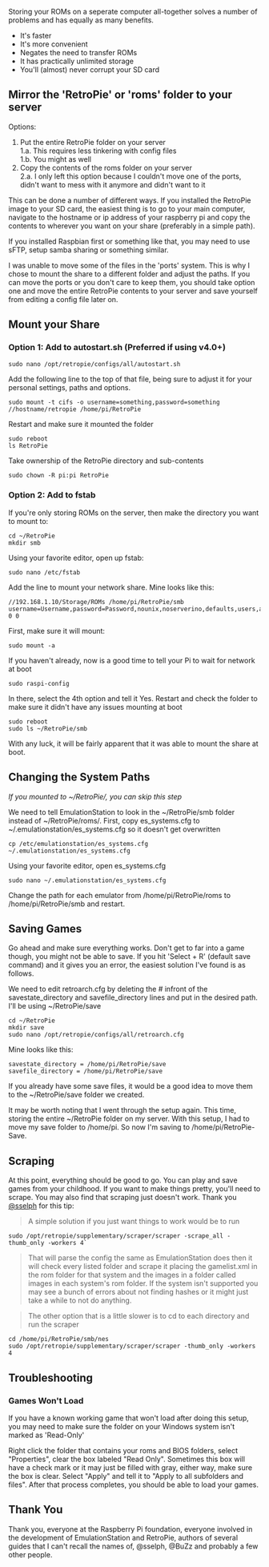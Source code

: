 Storing your ROMs on a seperate computer all-together solves a number of problems and has equally as many benefits.

* It's faster
* It's more convenient
* Negates the need to transfer ROMs
* It has practically unlimited storage
* You'll (almost) never corrupt your SD card

## Mirror the 'RetroPie' or 'roms' folder to your server

Options:  

1. Put the entire RetroPie folder on your server  
     1.a. This requires less tinkering with config files  
     1.b. You might as well  
2. Copy the contents of the roms folder on your server  
     2.a. I only left this option because I couldn't move one of the ports, didn't want to mess with it anymore and didn't want to it

This can be done a number of different ways. If you installed the RetroPie image to your SD card, the easiest thing is to go to your main computer, navigate to the hostname or ip address of your raspberry pi and copy the contents to wherever you want on your share (preferably in a simple path).

If you installed Raspbian first or something like that, you may need to use sFTP, setup samba sharing or something similar.

I was unable to move some of the files in the 'ports' system. This is why I chose to mount the share to a different folder and adjust the paths. If you can move the ports or you don't care to keep them, you should take option one and move the entire RetroPie contents to your server and save yourself from editing a config file later on.

## Mount your Share

### Option 1: Add to autostart.sh (Preferred if using v4.0+)

    sudo nano /opt/retropie/configs/all/autostart.sh

Add the following line to the top of that file, being sure to adjust it for your personal settings, paths and options.

    sudo mount -t cifs -o username=something,password=something //hostname/retropie /home/pi/RetroPie

Restart and make sure it mounted the folder

    sudo reboot
    ls RetroPie

Take ownership of the RetroPie directory and sub-contents

    sudo chown -R pi:pi RetroPie

### Option 2: Add to fstab

If you're only storing ROMs on the server, then make the directory you want to mount to:

    cd ~/RetroPie
    mkdir smb

Using your favorite editor, open up fstab:

    sudo nano /etc/fstab

Add the line to mount your network share. Mine looks like this:

    //192.168.1.10/Storage/ROMs /home/pi/RetroPie/smb username=Username,password=Password,nounix,noserverino,defaults,users,auto 0 0

First, make sure it will mount:

    sudo mount -a

If you haven't already, now is a good time to tell your Pi to wait for network at boot

    sudo raspi-config

In there, select the 4th option and tell it Yes.
Restart and check the folder to make sure it didn't have any issues mounting at boot

    sudo reboot
    sudo ls ~/RetroPie/smb

With any luck, it will be fairly apparent that it was able to mount the share at boot.

## Changing the System Paths
_If you mounted to ~/RetroPie/, you can skip this step_

We need to tell EmulationStation to look in the ~/RetroPie/smb folder instead of ~/RetroPie/roms/.
First, copy es_systems.cfg to ~/.emulationstation/es_systems.cfg so it doesn't get overwritten

    cp /etc/emulationstation/es_systems.cfg ~/.emulationstation/es_systems.cfg

Using your favorite editor, open es_systems.cfg

    sudo nano ~/.emulationstation/es_systems.cfg

Change the path for each emulator from /home/pi/RetroPie/roms to /home/pi/RetroPie/smb and restart.

## Saving Games

Go ahead and make sure everything works. Don't get to far into a game though, you might not be able to save. If you hit 'Select + R' (default save command) and it gives you an error, the easiest solution I've found is as follows.

We need to edit retroarch.cfg by deleting the # infront of the savestate_directory and savefile_directory lines and put in the desired path. I'll be using ~/RetroPie/save

    cd ~/RetroPie
    mkdir save
    sudo nano /opt/retropie/configs/all/retroarch.cfg 

Mine looks like this:

    savestate_directory = /home/pi/RetroPie/save
    savefile_directory = /home/pi/RetroPie/save

If you already have some save files, it would be a good idea to move them to the ~/RetroPie/save folder we created.

It may be worth noting that I went through the setup again. This time, storing the entire ~/RetroPie folder on my server. With this setup, I had to move my save folder to /home/pi. So now I'm saving to /home/pi/RetroPie-Save.

## Scraping

At this point, everything should be good to go. You can play and save games from your childhood. If you want to make things pretty, you'll need to scrape. You may also find that scraping just doesn't work. Thank you [@sselph](https://retropie.org.uk/forum/user/sselph) for this tip:

> A simple solution if you just want things to work would be to run

    sudo /opt/retropie/supplementary/scraper/scraper -scrape_all -thumb_only -workers 4`

> That will parse the config the same as EmulationStation does then it will check every listed folder and scrape it placing the gamelist.xml in the rom folder for that system and the images in a folder called images in each system's rom folder. If the system isn't supported you may see a bunch of errors about not finding hashes or it might just take a while to not do anything.

> The other option that is a little slower is to cd to each directory and run the scraper

    cd /home/pi/RetroPie/smb/nes
    sudo /opt/retropie/supplementary/scraper/scraper -thumb_only -workers 4

## Troubleshooting

### Games Won't Load

If you have a known working game that won't load after doing this setup, you may need to make sure the folder on your Windows system isn't marked as 'Read-Only'

Right click the folder that contains your roms and BIOS folders, select "Properties", clear the box labeled "Read Only".
Sometimes this box will have a check mark or it may just be filled with gray, either way, make sure the box is clear. Select "Apply" and tell it to "Apply to all subfolders and files". After that process completes, you should be able to load your games.

## Thank You
Thank you, everyone at the Raspberry Pi foundation, everyone involved in the development of EmulationStation and RetroPie, authors of several guides that I can't recall the names of, @sselph, @BuZz and probably a few other people.